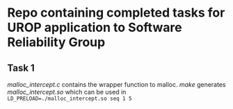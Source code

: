 # Repo containing completed tasks for UROP application to Software Reliability Group

## Task 1
*malloc\_intercept.c* contains the wrapper function to malloc. 
*make* generates *malloc_intercept.so* which can be used in
```LD_PRELOAD=./malloc_intercept.so seq 1 5```
